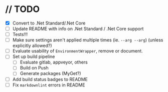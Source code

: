 # // TODO

- [x] Convert to .Net Standard/.Net Core
- [ ] Update README with info on .Net Standard / .Net Core support
- [ ] Tests!!!
- [ ] Make sure settings aren't applied multiple times (ie. `--arg --arg`) (unless explicitly allowed?)
- [ ] Evaluate usability of `EnvironmentWrapper`, remove or document.
- [ ] Set up build pipeline
  - [ ] Evaluate gitlab, appveyor, others
  - [ ] Build on Push
  - [ ] Generate packages (MyGet?)
- [ ] Add build status badges to README
- [ ] Fix `markdownlint` errors in README

